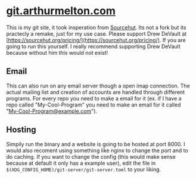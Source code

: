 # [git.arthurmelton.com](git.arthurmelton.com)

This is my git site, it took insperation from [Sourcehut](https://sourcehut.org/).
Its not a fork but its practecly a remake, just for my use case. Please support
Drew DeVault at [https://sourcehut.org/pricing/](https://sourcehut.org/pricing/).
If you are going to run this yourself. I really recommend supporting Drew DeVault
because without him this would not exist!

## Email

This can also run on any email server though a open imap connection. The actual
mailing list and creation of accounts are handled through different programs.
For every repo you need to make a email for it (ex. if I have a repo called
"My-Cool-Program" you need to make an email for it called 
"My-Cool-Program@example.com").

## Hosting

Simpily run the binary and a website is going to be hosted at port 8000. I would
also recoment using something like nginx to change the port and to do caching. If 
you want to change the config (this would make sense because at default it only
has a example user), edit the file in `$(XDG_CONFIG_HOME)/git-server/git-server.toml`
to your liking.


